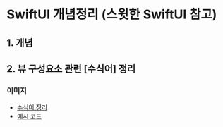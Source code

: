 # SwiftUI 개념정리 (스윗한 SwiftUI 참고)

## 1. 개념

## 2. 뷰 구성요소 관련 [수식어] 정리
### 이미지
* [수식어 정리](https://github.com/kgwoo/sweet_swiftUI/tree/main/sweet_swiftUI/components_of_ths_view/image)
* [예시 코드](https://github.com/kgwoo/sweet_swiftUI/blob/main/sweet_swiftUI/components_of_ths_view/image/ImageComponent.swift)


